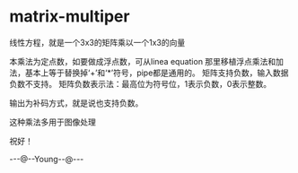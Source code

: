 # matrix-multiper
线性方程，就是一个3x3的矩阵乘以一个1x3的向量

本乘法为定点数，如要做成浮点数，可从linea equation 那里移植浮点乘法和加法，基本上等于替换掉‘+’和‘*’符号，pipe都是通用的。
矩阵支持负数，输入数据负数不支持。
矩阵负数表示法：最高位为符号位，1表示负数，0表示整数。

输出为补码方式，就是说也支持负数。

这种乘法多用于图像处理

祝好！

---@--Young--@---
